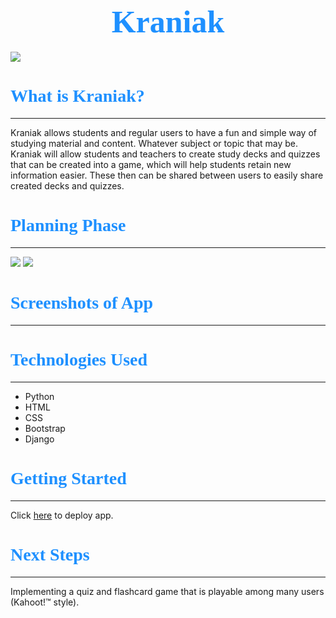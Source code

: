 # <center> <span style="font-size: 50px; font-family:Papyrus; color:dodgerblue; ">Kraniak </span> </center>
![](https://i.imgur.com/cx1gPJI.png)
# <span style="font-family:Papyrus; color:dodgerblue">What is Kraniak?</span>
---
Kraniak allows students and regular users to have a fun and simple way of studying material and content. Whatever subject or topic that may be.
Kraniak will allow students and teachers to create study decks and
quizzes that can be created into a game, which will help students retain new information easier.
These then can be shared between users to easily share created decks and quizzes.
# <span style="font-family:Papyrus; color:dodgerblue">Planning Phase</span>
---
![](https://i.imgur.com/EAVnydq.png)
![](https://i.imgur.com/qYYjyng.png)
# <span style="font-family:Papyrus; color:dodgerblue">Screenshots of App</span>
---
# <span style="font-family:Papyrus; color:dodgerblue">Technologies Used</span>
---
* Python
* HTML
* CSS
* Bootstrap
* Django
# <span style="font-family:Papyrus; color:dodgerblue">Getting Started</span>
---
Click [here](https://kraniak.herokuapp.com/about/) to deploy app.
# <span style="font-family:Papyrus; color:dodgerblue">Next Steps</span>
---
Implementing a quiz and flashcard game that is playable among many users (Kahoot!&trade; style).

